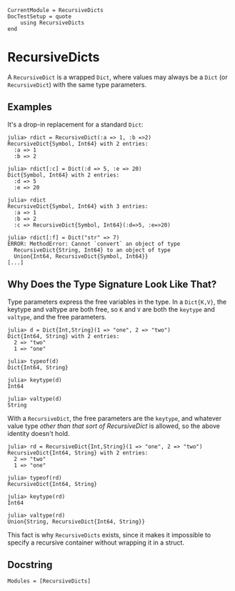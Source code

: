 ```@meta
CurrentModule = RecursiveDicts
DocTestSetup = quote
    using RecursiveDicts
end
```

# RecursiveDicts

A `RecursiveDict` is a wrapped `Dict`, where values may always be a `Dict` (or
`RecursiveDict`) with the same type parameters.

## Examples

It's a drop-in replacement for a standard `Dict`:

```jldoctest
julia> rdict = RecursiveDict(:a => 1, :b =>2)
RecursiveDict{Symbol, Int64} with 2 entries:
  :a => 1
  :b => 2

julia> rdict[:c] = Dict(:d => 5, :e => 20)
Dict{Symbol, Int64} with 2 entries:
  :d => 5
  :e => 20

julia> rdict
RecursiveDict{Symbol, Int64} with 3 entries:
  :a => 1
  :b => 2
  :c => RecursiveDict{Symbol, Int64}(:d=>5, :e=>20)

julia> rdict[:f] = Dict("str" => 7)
ERROR: MethodError: Cannot `convert` an object of type
  RecursiveDict{String, Int64} to an object of type
  Union{Int64, RecursiveDict{Symbol, Int64}}
[...]
```

## Why Does the Type Signature Look Like That?

Type parameters express the free variables in the type. In a `Dict{K,V}`, the keytype and
valtype are both free, so `K` and `V` are both the `keytype` and `valtype`, and the free parameters.

```jldoctest
julia> d = Dict{Int,String}(1 => "one", 2 => "two")
Dict{Int64, String} with 2 entries:
  2 => "two"
  1 => "one"

julia> typeof(d)
Dict{Int64, String}

julia> keytype(d)
Int64

julia> valtype(d)
String
```

With a `RecursiveDict`, the free parameters are the `keytype`, and whatever value type
_other than that sort of RecursiveDict_ is allowed, so the above identity doesn't hold.

```jldoctest
julia> rd = RecursiveDict{Int,String}(1 => "one", 2 => "two")
RecursiveDict{Int64, String} with 2 entries:
  2 => "two"
  1 => "one"

julia> typeof(rd)
RecursiveDict{Int64, String}

julia> keytype(rd)
Int64

julia> valtype(rd)
Union{String, RecursiveDict{Int64, String}}
```

This fact is why `RecursiveDicts` exists, since it makes it impossible to specify
a recursive container without wrapping it in a struct.

## Docstring

```@autodocs
Modules = [RecursiveDicts]
```
